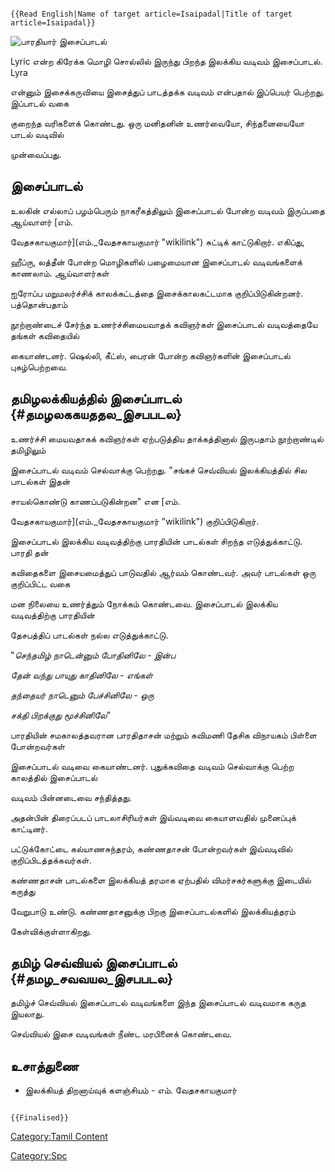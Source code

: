 ```{=mediawiki}
{{Read English|Name of target article=Isaipadal|Title of target article=Isaipadal}}
```
![*பாரதியார் இசைப்பாடல்*](Bharathi_lyric_poem.jpg "பாரதியார் இசைப்பாடல்")
Lyric என்ற கிரேக்க மொழி சொல்லில் இருந்து பிறந்த இலக்கிய வடிவம் இசைப்பாடல். Lyra
என்னும் இசைக்கருவியை இசைத்துப் பாடத்தக்க வடிவம் என்பதால் இப்பெயர் பெற்றது. இப்பாடல் வகை
குறைந்த வரிகளைக் கொண்டது. ஒரு மனிதனின் உணர்வையோ, சிந்தனையையோ பாடல் வடிவில்
முன்வைப்பது.

## இசைப்பாடல்

உலகின் எல்லாப் பழம்பெரும் நாகரீகத்திலும் இசைப்பாடல் போன்ற வடிவம் இருப்பதை ஆய்வாளர் [எம்.
வேதசகாயகுமார்](எம்._வேதசகாயகுமார் "wikilink") சுட்டிக் காட்டுகிறார். எகிப்து,
ஹீப்ரு, லத்தீன் போன்ற மொழிகளில் பழைமையான இசைப்பாடல் வடிவங்களைக் காணலாம். ஆய்வாளர்கள்
ஐரோப்ப மறுமலர்ச்சிக் காலக்கட்டத்தை இசைக்காலகட்டமாக குறிப்பிடுகின்றனர். பத்தொன்பதாம்
நூற்றாண்டைச் சேர்ந்த உணர்ச்சிமையவாதக் கவிஞர்கள் இசைப்பாடல் வடிவத்தையே தங்கள் கவிதையில்
கையாண்டனர். ஷெல்லி, கீட்ஸ், பைரன் போன்ற கவிஞர்களின் இசைப்பாடல் புகழ்பெற்றவை.

## தமிழலக்கியத்தில் இசைப்பாடல் {#தமழலககயததல_இசபபடல}

உணர்ச்சி மையவதாகக் கவிஞர்கள் ஏற்படுத்திய தாக்கத்தினால் இருபதாம் நூற்றாண்டில் தமிழிலும்
இசைப்பாடல் வடிவம் செல்வாக்கு பெற்றது. \"சங்கச் செவ்வியல் இலக்கியத்தில் சில பாடல்கள் இதன்
சாயல்கொண்டு காணப்படுகின்றன\" என [எம்.
வேதசகாயகுமார்](எம்._வேதசகாயகுமார் "wikilink") குறிப்பிடுகிறார்.

இசைப்பாடல் இலக்கிய வடிவத்திற்கு பாரதியின் பாடல்கள் சிறந்த எடுத்துக்காட்டு. பாரதி தன்
கவிதைகளை இசையமைத்துப் பாடுவதில் ஆர்வம் கொண்டவர். அவர் பாடல்கள் ஒரு குறிப்பிட்ட வகை
மன நிலையை உணர்த்தும் நோக்கம் கொண்டவை. இசைப்பாடல் இலக்கிய வடிவத்திற்கு பாரதியின்
தேசபத்திப் பாடல்கள் நல்ல எடுத்துக்காட்டு.

\"*செந்தமிழ் நாடென்னும் போதினிலே - இன்ப*

*தேன் வந்து பாயுது காதினிலே - எங்கள்*

*தந்தையர் நாடெனும் பேச்சினிலே - ஒரு*

*சக்தி பிறக்குது மூச்சினிலே*\"

பாரதியின் சமகாலத்தவரான பாரதிதாசன் மற்றும் கவிமணி தேசிக விநாயகம் பிள்ளை போன்றவர்கள்
இசைப்பாடல் வடிவை கையாண்டனர். புதுக்கவிதை வடிவம் செல்வாக்கு பெற்ற காலத்தில் இசைப்பாடல்
வடிவம் பின்னடைவை சந்தித்தது.

அதன்பின் திரைப்படப் பாடலாசிரியர்கள் இவ்வடிவை கையாளவதில் முனைப்புக் காட்டினர்.
பட்டுக்கோட்டை கல்யாணசுந்தரம், கண்ணதாசன் போன்றவர்கள் இவ்வடிவில் குறிப்பிடத்தக்கவர்கள்.
கண்ணதாசன் பாடல்களை இலக்கியத் தரமாக ஏற்பதில் விமர்சகர்களுக்கு இடையில் கருத்து
வேறுபாடு உண்டு. கண்ணதாசனுக்கு பிறகு இசைப்பாடல்களில் இலக்கியத்தரம்
கேள்விக்குள்ளாகிறது.

## தமிழ் செவ்வியல் இசைப்பாடல் {#தமழ_சவவயல_இசபபடல}

தமிழ்ச் செவ்வியல் இசைப்பாடல் வடிவங்களை இந்த இசைப்பாடல் வடிவமாக கருத இயலாது.
செவ்வியல் இசை வடிவங்கள் நீண்ட மரபினைக் கொண்டவை.

## உசாத்துணை

-   இலக்கியத் திறனாய்வுக் களஞ்சியம் - எம். வேதசகாயகுமார்

```{=mediawiki}
{{Finalised}}
```
[Category:Tamil Content](Category:Tamil_Content "wikilink")
[Category:Spc](Category:Spc "wikilink")
